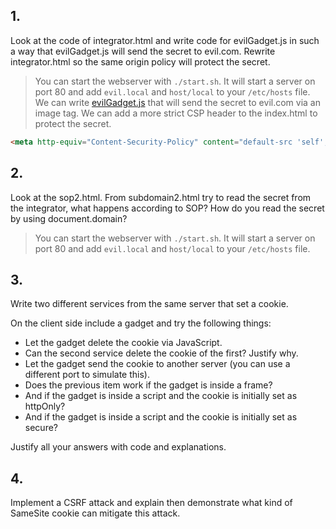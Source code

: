## 1.

Look at the code of integrator.html and write code for evilGadget.js in such a way that evilGadget.js will send the secret to evil.com.
Rewrite integrator.html so the same origin policy will protect the secret.

> You can start the webserver with `./start.sh`. It will start a server on port 80 and add `evil.local` and `host/local` to your `/etc/hosts` file.
> We can write [evilGadget.js](q1/evil/evilGadget.js) that will send the secret to evil.com via an image tag.
> We can add a more strict CSP header to the index.html to protect the secret.

```html
<meta http-equiv="Content-Security-Policy" content="default-src 'self'; script-src 'self' http://evil.local;">
```

## 2.

Look at the sop2.html. From subdomain2.html try to read the secret from the integrator, what happens according to SOP?
How do you read the secret by using document.domain?

> You can start the webserver with `./start.sh`. It will start a server on port 80 and add `evil.local` and `host/local` to your `/etc/hosts` file.
>

## 3.

Write two different services from the same server that set a cookie.

On the client side include a gadget and try the following things:
- Let the gadget delete the cookie via JavaScript.
- Can the second service delete the cookie of the first? Justify why.
- Let the gadget send the cookie to another server (you can use a different port to simulate this).
- Does the previous item work if the gadget is inside a frame?
- And if the gadget is inside a script and the cookie is initially set as httpOnly?
- And if the gadget is inside a script and the cookie is initially set as secure?

Justify all your answers with code and explanations.

## 4.

Implement a CSRF attack and explain then demonstrate what kind of SameSite cookie can mitigate this attack.
